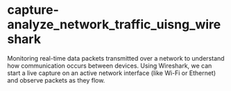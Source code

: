 # capture-analyze_network_traffic_uisng_wireshark
Monitoring real-time data packets transmitted over a network to understand how communication occurs between devices. Using Wireshark, we can start a live capture on an active network interface (like Wi-Fi or Ethernet) and observe packets as they flow.
